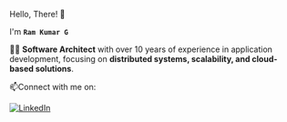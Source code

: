 Hello, There! 👋 

I'm **`Ram Kumar G`**

👨‍💻 **Software Architect** with over 10 years of experience in application development, focusing on **distributed systems, scalability, and cloud-based solutions**.

📫Connect with me on:

[![LinkedIn](https://img.shields.io/badge/LinkedIn-ramkr--g-blue)](https://www.linkedin.com/in/ramkr-g)
